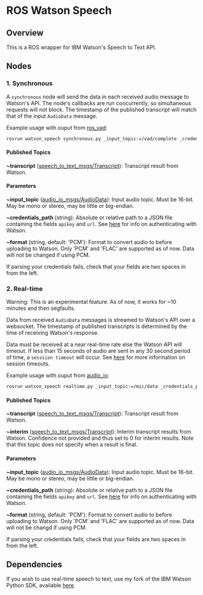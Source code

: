 ROS Watson Speech
=================

## Overview

This is a ROS wrapper for IBM Watson's Speech to Text API.

## Nodes

### 1. Synchronous

A `synchronous` node will send the data in each received audio message to Watson's API. The node's callbacks are run concurrently, so simultaneous requests will not block. The timestamp of the published transcript will match that of the input `AudioData` message.

Example usage with ouput from [ros_vad](https://github.com/sean-hackett/ros_vad):

```bash
rosrun watson_speech synchronous.py _input_topic:=/vad/complete _credentials_path:=credentials.json
```

#### Published Topics

**~transcript** ([speech_to_text_msgs/Transcript](https://github.com/sean-hackett/ros_speech_to_text/blob/master/speech_to_text_msgs/msg/Transcript.msg)): Transcript result from Watson.

#### Parameters

**~input_topic** ([audio_io_msgs/AudioData](https://github.com/sean-hackett/audio_io_msgs/blob/master/msg/AudioData.msg)): Input audio topic. Must be 16-bit. May be mono or stereo, may be little or big-endian.

**~credentials_path** (string): Absolute or relative path to a JSON file containing the fields `apikey` and `url`. See [here](https://cloud.ibm.com/docs/services/watson?topic=watson-iam) for info on authenticating with Watson.

**~format** (string, default: 'PCM'): Format to convert audio to before uploading to Watson. Only 'PCM' and 'FLAC' are supported as of now. Data will not be changed if using PCM.

If parsing your credentials fails, check that your fields are two spaces in from the left.

### 2. Real-time

Warning: This is an experimental feature. As of now, it works for ~10 minutes and then segfaults.

Data from received `AudioData` messages is streamed to Watson's API over a websocket. The timestamp of published transcripts is determined by the time of receiving Watson's response.

Data must be received at a near real-time rate else the Watson API will timeout. If less than 15 seconds of audio are sent in any 30 second period of time, a `sesssion timeout` will occur. See [here](https://cloud.ibm.com/docs/services/speech-to-text?topic=speech-to-text-input#timeouts-session) for more information on session timeouts.

Example usage with ouput from [audio_io](https://github.com/sean-hackett/audio_io/blob/master/audio_io):

```bash
rosrun watson_speech realtime.py _input_topic:=/mic/data _credentials_path:=credentials.json
```

#### Published Topics

**~transcript** ([speech_to_text_msgs/Transcript](https://github.com/sean-hackett/ros_speech_to_text/blob/master/speech_to_text_msgs/msg/Transcript.msg)): Transcript result from Watson.

**~interim** ([speech_to_text_msgs/Transcript](https://github.com/sean-hackett/ros_speech_to_text/blob/master/speech_to_text_msgs/msg/Transcript.msg)): Interim transcript results from Watson. Confidence not provided and thus set to 0 for interim results. Note that this topic does not specify when a result is final.

#### Parameters

**~input_topic** ([audio_io_msgs/AudioData](https://github.com/sean-hackett/audio_io_msgs/blob/master/msg/AudioData.msg)): Input audio topic. Must be 16-bit. May be mono or stereo, may be little or big-endian.

**~credentials_path** (string): Absolute or relative path to a JSON file containing the fields `apikey` and `url`. See [here](https://cloud.ibm.com/docs/services/watson?topic=watson-iam) for info on authenticating with Watson.

**~format** (string, default: 'PCM'): Format to convert audio to before uploading to Watson. Only 'PCM' and 'FLAC' are supported as of now. Data will not be changd if using PCM.

If parsing your credentials fails, check that your fields are two spaces in from the left.

## Dependencies

If you wish to use real-time speech to text, use my fork of the IBM Watson Python SDK, available [here](https://github.com/sean-hackett/python-sdk).

